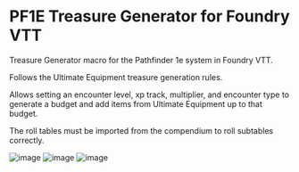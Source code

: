 # PF1E Treasure Generator for Foundry VTT

Treasure Generator macro for the Pathfinder 1e system in Foundry VTT.

Follows the Ultimate Equipment treasure generation rules.

Allows setting an encounter level, xp track, multiplier, and encounter type to generate a budget and add items from Ultimate Equipment up to that budget.

The roll tables must be imported from the compendium to roll subtables correctly.

![image](https://user-images.githubusercontent.com/54455090/112746807-2ed3ca00-8f66-11eb-9a15-ba1d2aa73be3.png)
![image](https://user-images.githubusercontent.com/54455090/112746850-9a1d9c00-8f66-11eb-8609-5036cbee6f46.png)
![image](https://user-images.githubusercontent.com/54455090/112746858-a3a70400-8f66-11eb-9326-588a648391ff.png)
